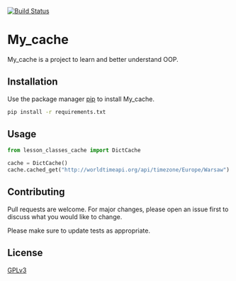 [![Build Status](https://travis-ci.org/MalSemik/My_cache.svg?branch=main)](https://travis-ci.org/MalSemik/My_cache)
# My_cache
My_cache is a project to learn and better understand OOP.

## Installation

Use the package manager [pip](https://pip.pypa.io/en/stable/) to install My_cache.

```bash
pip install -r requirements.txt
```

## Usage

```python
from lesson_classes_cache import DictCache

cache = DictCache()
cache.cached_get("http://worldtimeapi.org/api/timezone/Europe/Warsaw").status_code
```

## Contributing
Pull requests are welcome. For major changes, please open an issue first to discuss what you would like to change.

Please make sure to update tests as appropriate.

## License
[GPLv3](https://www.gnu.org/licenses/gpl-3.0.html)